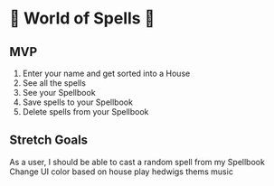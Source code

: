 # 🔮 World of Spells 🔮



## MVP

1. Enter your name and get sorted into a House
2. See all the spells
3. See your Spellbook
4. Save spells to your Spellbook
5. Delete spells from your Spellbook

## Stretch Goals

As a user, I should be able to cast a random spell from my Spellbook
Change UI color based on house
play hedwigs thems music

